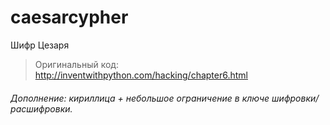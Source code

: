 # caesarcypher
Шифр Цезаря
> Оригинальный код: http://inventwithpython.com/hacking/chapter6.html
###### Дополнение: кириллица + небольшое ограничение в ключе шифровки/расшифровки.
